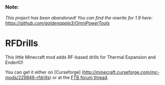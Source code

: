### Note:
*This project has been abandoned! You can find the rewrite for 1.9 here: https://github.com/goldenapple3/OmniPowerTools* 
# RFDrills
This little Minecraft mod adds RF-based drills for Thermal Expansion and EnderIO!

You can get it either on [Curseforge] (http://minecraft.curseforge.com/mc-mods/229846-rfdrills) or at the [FTB forum thread](http://forum.feed-the-beast.com/threads/1-7-10-rfdrills-addon-for-thermalexpansion-and-enderio.82764/).

